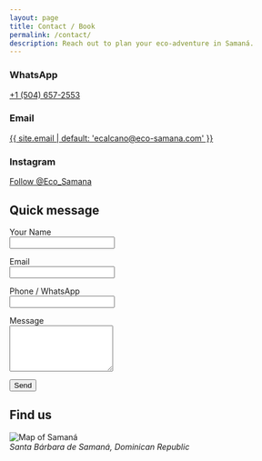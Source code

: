 ```yaml
---
layout: page
title: Contact / Book
permalink: /contact/
description: Reach out to plan your eco-adventure in Samaná.
---
```


<!-- Contact cards -->
<div class="card-grid mt-2">
  <div class="card">
    <h3>WhatsApp</h3>
    <p><a class="btn" href="https://wa.me/15046572553" target="_blank" rel="noopener">+1 (504) 657-2553</a></p>
  </div>
  <div class="card">
    <h3>Email</h3>
    <p><a class="btn" href="mailto:{{ site.email | default: 'ecalcano@eco-samana.com' }}">{{ site.email | default: 'ecalcano@eco-samana.com' }}</a></p>
  </div>
  <div class="card">
    <h3>Instagram</h3>
    <p><a class="btn" href="{{ site.social.instagram }}" target="_blank" rel="noopener">Follow @Eco_Samana</a></p>
  </div>
</div>

## Quick message
<form name="contact" method="POST" data-netlify="true">
  <p><label>Your Name<br><input type="text" name="name" required></label></p>
  <p><label>Email<br><input type="email" name="email" required></label></p>
  <p><label>Phone / WhatsApp<br><input type="tel" name="phone"></label></p>
  <p><label>Message<br><textarea name="message" rows="5" required></textarea></label></p>
  <p><button class="btn" type="submit">Send</button></p>
</form>

## Find us
<p class="text-center">
  <img class="hero-image" src="{{ '/assets/images/misc/white-breast-humpback.jpg' | relative_url }}" alt="Map of Samaná" loading="lazy">
  <br><em>Santa Bárbara de Samaná, Dominican Republic</em>
</p>
